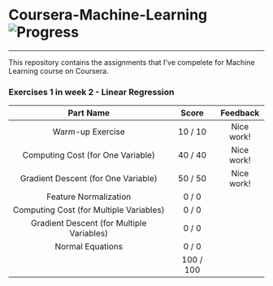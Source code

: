 # Coursera-Machine-Learning ![Progress](http://progressed.io/bar/12)
---
This repository contains the assignments that I've compelete for Machine Learning course on Coursera.

### Exercises 1 in week 2 - Linear Regression
| Part Name                                 | Score     | Feedback   |
| :---:                                     | :---:     | :---:      |
| Warm-up Exercise                          |  10 /  10 | Nice work! |
| Computing Cost (for One Variable)         |  40 /  40 | Nice work! |
| Gradient Descent (for One Variable)       |  50 /  50 | Nice work! |
| Feature Normalization                     |   0 /   0 |            |
| Computing Cost (for Multiple Variables)   |   0 /   0 |            |
| Gradient Descent (for Multiple Variables) |   0 /   0 |            | 
| Normal Equations                          |   0 /   0 |            |
|                                           | 100 / 100 |            |